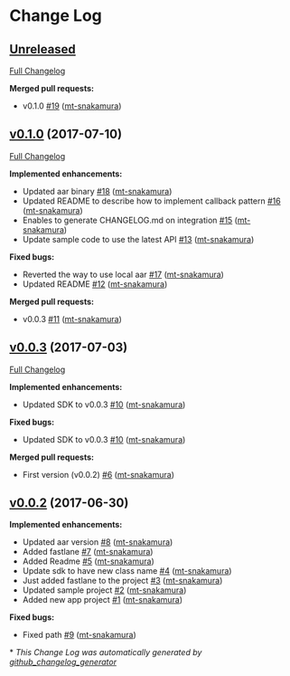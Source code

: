# Change Log

## [Unreleased](https://github.com/moneytree/mt-link-android-sdk-example/tree/HEAD)

[Full Changelog](https://github.com/moneytree/mt-link-android-sdk-example/compare/v0.1.0...HEAD)

**Merged pull requests:**

- v0.1.0 [\#19](https://github.com/moneytree/mt-link-android-sdk-example/pull/19) ([mt-snakamura](https://github.com/mt-snakamura))

## [v0.1.0](https://github.com/moneytree/mt-link-android-sdk-example/tree/v0.1.0) (2017-07-10)
[Full Changelog](https://github.com/moneytree/mt-link-android-sdk-example/compare/v0.0.3...v0.1.0)

**Implemented enhancements:**

- Updated aar binary [\#18](https://github.com/moneytree/mt-link-android-sdk-example/pull/18) ([mt-snakamura](https://github.com/mt-snakamura))
- Updated README to describe how to implement callback pattern [\#16](https://github.com/moneytree/mt-link-android-sdk-example/pull/16) ([mt-snakamura](https://github.com/mt-snakamura))
- Enables to generate CHANGELOG.md on integration [\#15](https://github.com/moneytree/mt-link-android-sdk-example/pull/15) ([mt-snakamura](https://github.com/mt-snakamura))
- Update sample code to use the latest API [\#13](https://github.com/moneytree/mt-link-android-sdk-example/pull/13) ([mt-snakamura](https://github.com/mt-snakamura))

**Fixed bugs:**

- Reverted the way to use local aar [\#17](https://github.com/moneytree/mt-link-android-sdk-example/pull/17) ([mt-snakamura](https://github.com/mt-snakamura))
- Updated README [\#12](https://github.com/moneytree/mt-link-android-sdk-example/pull/12) ([mt-snakamura](https://github.com/mt-snakamura))

**Merged pull requests:**

- v0.0.3 [\#11](https://github.com/moneytree/mt-link-android-sdk-example/pull/11) ([mt-snakamura](https://github.com/mt-snakamura))

## [v0.0.3](https://github.com/moneytree/mt-link-android-sdk-example/tree/v0.0.3) (2017-07-03)
[Full Changelog](https://github.com/moneytree/mt-link-android-sdk-example/compare/v0.0.2...v0.0.3)

**Implemented enhancements:**

- Updated SDK to v0.0.3 [\#10](https://github.com/moneytree/mt-link-android-sdk-example/pull/10) ([mt-snakamura](https://github.com/mt-snakamura))

**Fixed bugs:**

- Updated SDK to v0.0.3 [\#10](https://github.com/moneytree/mt-link-android-sdk-example/pull/10) ([mt-snakamura](https://github.com/mt-snakamura))

**Merged pull requests:**

- First version \(v0.0.2\) [\#6](https://github.com/moneytree/mt-link-android-sdk-example/pull/6) ([mt-snakamura](https://github.com/mt-snakamura))

## [v0.0.2](https://github.com/moneytree/mt-link-android-sdk-example/tree/v0.0.2) (2017-06-30)
**Implemented enhancements:**

- Updated aar version [\#8](https://github.com/moneytree/mt-link-android-sdk-example/pull/8) ([mt-snakamura](https://github.com/mt-snakamura))
- Added fastlane [\#7](https://github.com/moneytree/mt-link-android-sdk-example/pull/7) ([mt-snakamura](https://github.com/mt-snakamura))
- Added Readme [\#5](https://github.com/moneytree/mt-link-android-sdk-example/pull/5) ([mt-snakamura](https://github.com/mt-snakamura))
- Update sdk to have new class name [\#4](https://github.com/moneytree/mt-link-android-sdk-example/pull/4) ([mt-snakamura](https://github.com/mt-snakamura))
- Just added fastlane to the project [\#3](https://github.com/moneytree/mt-link-android-sdk-example/pull/3) ([mt-snakamura](https://github.com/mt-snakamura))
- Updated sample project [\#2](https://github.com/moneytree/mt-link-android-sdk-example/pull/2) ([mt-snakamura](https://github.com/mt-snakamura))
- Added new app project [\#1](https://github.com/moneytree/mt-link-android-sdk-example/pull/1) ([mt-snakamura](https://github.com/mt-snakamura))

**Fixed bugs:**

- Fixed path [\#9](https://github.com/moneytree/mt-link-android-sdk-example/pull/9) ([mt-snakamura](https://github.com/mt-snakamura))



\* *This Change Log was automatically generated by [github_changelog_generator](https://github.com/skywinder/Github-Changelog-Generator)*